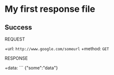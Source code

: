 
# My first response file


## Success

REQUEST

+url: `http://www.google.com/someurl`
+method: `GET`

RESPONSE

+data: ```
{"some":"data"}
```

